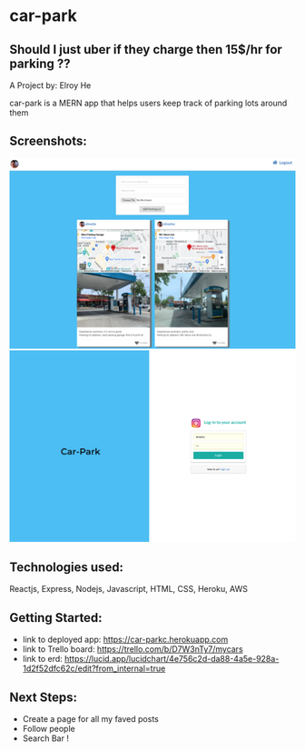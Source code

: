 
# car-park

## Should I just uber if they charge then 15$/hr for parking ??

A Project by: Elroy He

car-park is a MERN app that helps users keep track of parking lots around them

## Screenshots:

![Screen Shot](/public/sc2.png)
![Screen Shot](/public/sc1.png)

## Technologies used:

Reactjs, Express, Nodejs, Javascript, HTML, CSS, Heroku, AWS

## Getting Started:

  * link to deployed app: https://car-parkc.herokuapp.com
  * link to Trello board: https://trello.com/b/D7W3nTy7/mycars
  * link to erd: https://lucid.app/lucidchart/4e756c2d-da88-4a5e-928a-1d2f52dfc62c/edit?from_internal=true
## Next Steps:

  * Create a page for all my faved posts
  * Follow people
  * Search Bar !
